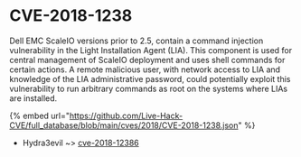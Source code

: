# CVE-2018-1238

Dell EMC ScaleIO versions prior to 2.5, contain a command injection vulnerability in the Light Installation Agent (LIA). This component is used for central management of ScaleIO deployment and uses shell commands for certain actions. A remote malicious user, with network access to LIA and knowledge of the LIA administrative password, could potentially exploit this vulnerability to run arbitrary commands as root on the systems where LIAs are installed.

{% embed url="https://github.com/Live-Hack-CVE/full_database/blob/main/cves/2018/CVE-2018-1238.json" %}


* Hydra3evil ~> [cve-2018-12386](https://www.alice-snow.ru/2018/database/cve-2018-1238/cve-2018-12386-hydra3evil)